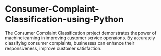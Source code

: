 # Consumer-Complaint-Classification-using-Python
The Consumer Complaint Classification project demonstrates the power of machine learning in improving customer service operations. By accurately classifying consumer complaints, businesses can enhance their responsiveness, improve customer satisfaction.
